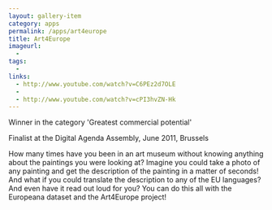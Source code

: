 ```yaml
---
layout: gallery-item
category: apps
permalink: /apps/art4europe
title: Art4Europe
imageurl:
  - 
tags:
  - 
links:
  - http://www.youtube.com/watch?v=C6PEz2d7OLE
  - 
  - http://www.youtube.com/watch?v=cPI3hvZN-Hk
---
```


Winner in the category 'Greatest commercial potential'

Finalist at the Digital Agenda Assembly, June 2011, Brussels

How many times have you been in an art museum without knowing anything about the paintings you were looking at? Imagine you could take a photo of any painting and get the description of the painting in a matter of seconds! And what if you could translate the description to any of the EU languages? And even have it read out loud for you? You can do this all with the Europeana dataset and the Art4Europe project!
